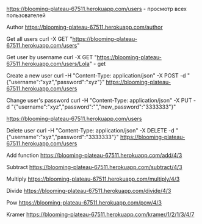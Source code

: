 
https://blooming-plateau-67511.herokuapp.com/users - просмотр всех пользователей

Author
https://blooming-plateau-67511.herokuapp.com/author

Get all users
curl -X GET "https://blooming-plateau-67511.herokuapp.com/users"  

Get user by username
curl -X GET "https://blooming-plateau-67511.herokuapp.com/users/Lola" - get 

Create a new user
curl -H "Content-Type: application/json" -X POST -d "{\"username\":\"xyz\",\"password\":\"xyz\"}" https://blooming-plateau-67511.herokuapp.com/users

Change user's password
curl -H "Content-Type: application/json" -X PUT -d "{\"username\":\"xyz\",\"password\":\"\",\"new_password\":\"3333333\"}" 

https://blooming-plateau-67511.herokuapp.com/users 

Delete user
curl -H "Content-Type: application/json" -X DELETE -d "{\"username\":\"xyz\",\"password\":\"3333333\"}" https://blooming-plateau-67511.herokuapp.com/users

Add function
https://blooming-plateau-67511.herokuapp.com/add/4/3

Subtract
https://blooming-plateau-67511.herokuapp.com/subtract/4/3

 Multiply
 https://blooming-plateau-67511.herokuapp.com/multiply/4/3
 
  Divide
  https://blooming-plateau-67511.herokuapp.com/divide/4/3
  
  Pow
  https://blooming-plateau-67511.herokuapp.com/pow/4/3
  
  Kramer
  https://blooming-plateau-67511.herokuapp.com/kramer/1/2/1/3/4/7
